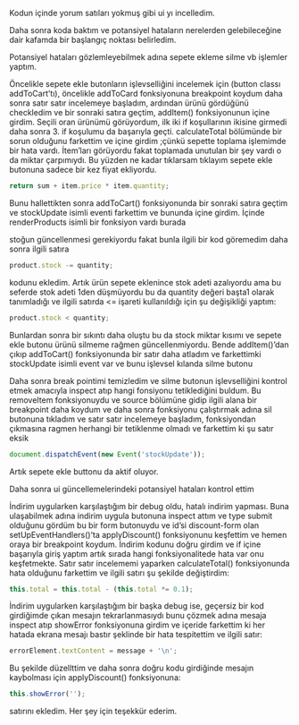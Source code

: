 Kodun içinde yorum satıları yokmuş gibi ui yı incelledim.

Daha sonra koda baktım ve potansiyel hataların nerelerden gelebileceğine dair kafamda bir başlangıç noktası belirledim.

Potansiyel hataları gözlemleyebilmek adına sepete ekleme silme vb işlemler yaptım.

Öncelikle sepete ekle butonların işlevselliğini incelemek için (button classı addToCart’tı), öncelikle addToCard fonksiyonuna breakpoint koydum daha sonra satır satır incelemeye başladım, ardından ürünü gördüğünü checkledim ve bir sonraki satıra geçtim, addItem() fonksiyonunun içine girdim. Seçili oran ürünümü görüyordum, ilk iki if koşullarının ikisine girmedi daha sonra 3. if koşulumu da başarıyla geçti. calculateTotal bölümünde bir sorun olduğunu farkettim ve içine girdim ;çünkü sepette toplama işlemimde bir hata vardı. İtem’ları görüyordu fakat toplamada unutulan bir şey vardı o da miktar çarpımıydı. Bu yüzden ne kadar tıklarsam tıklayım sepete ekle butonuna sadece bir kez fiyat ekliyordu.

```jsx
return sum + item.price * item.quantity;
```

Bunu hallettikten sonra addToCart() fonksiyonunda bir sonraki satıra geçtim ve stockUpdate isimli eventi farkettim ve bununda içine girdim. İçinde renderProducts isimli bir fonksiyon vardı burada

stoğun güncellenmesi gerekiyordu fakat bunla ilgili bir kod göremedim daha sonra ilgili satıra

```jsx
product.stock -= quantity;
```

kodunu ekledim. Artık ürün sepete eklenince stok adeti azalıyordu ama bu seferde stok adeti 1den düşmüyordu bu da quantity değeri başta1 olarak tanımladığı ve ilgili satırda <= işareti kullanıldığı için şu değişikliği yaptım:

```jsx
product.stock < quantity;
```

Bunlardan sonra bir sıkıntı daha oluştu bu da stock miktar kısımı ve sepete ekle butonu ürünü silmeme rağmen güncellenmiyordu. Bende addItem()’dan çıkıp addToCart() fonksiyonunda bir satır daha atladım ve farkettimki stockUpdate isimli event var ve bunu işlevsel kılanda silme butonu

Daha sonra break pointimi temizledim ve silme butonun işlevselliğini kontrol etmek amacıyla inspect atıp hangi fonsiyonu tetiklediğini buldum. Bu removeItem fonksiyonuydu ve source bölümüne gidip ilgili alana bir breakpoint daha koydum ve daha sonra fonksiyonu çalıştırmak adına sil butonuna tıkladım ve satır satır incelemeye başladım, fonksiyondan çıkmasına ragmen herhangi bir tetiklenme olmadı ve farkettim ki şu satır eksik

```jsx
document.dispatchEvent(new Event('stockUpdate'));
```

Artık sepete ekle buttonu da aktif oluyor.

Daha sonra ui güncellemelerindeki potansiyel hataları kontrol ettim

İndirim uygularken karşılaştığım bir debug oldu, hatalı indirim yapması. Buna ulaşabilmek adına indirim uygula butonuna inspect attım ve type submit olduğunu gördüm bu bir form butonuydu ve id’si discount-form olan setUpEventHandlers()’ta applyDiscount() fonksiyonunu keşfettim ve hemen oraya bir breakpoint koydum. İndirim kodunu doğru girdim ve if içine başarıyla giriş yaptım artık sırada hangi fonksiyonalitede hata var onu keşfetmekte. Satır satır incelememi yaparken calculateTotal() fonksiyonunda hata olduğunu farkettim ve ilgili satırı şu şekilde değiştirdim:

```jsx
this.total = this.total - (this.total *= 0.1);
```

İndirim uygularken karşılaştığım bir başka debug ise, geçersiz bir kod girdiğimde çıkan mesajın tekrarlanmasıydı bunu çözmek adına mesaja inspect atıp showError fonksiyonuna girdim ve içeride farkettim ki her hatada ekrana mesajı bastır şeklinde bir hata tespitettim ve ilgili satır:

```jsx
errorElement.textContent = message + '\n';
```

Bu şekilde düzellttim ve daha sonra doğru kodu girdiğinde mesajın kaybolması için applyDiscount() fonksiyonuna:

```jsx
this.showError('');
```

satırını ekledim.
Her şey için teşekkür ederim.
